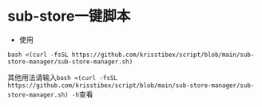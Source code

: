 # sub-store一键脚本
* 使用
```
bash <(curl -fsSL https://github.com/krisstibex/script/blob/main/sub-store-manager/sub-store-manager.sh)
```

其他用法请输入`bash <(curl -fsSL https://github.com/krisstibex/script/blob/main/sub-store-manager/sub-store-manager.sh) -h`查看
